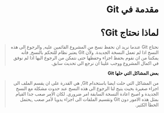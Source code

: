 <div dir="rtl">
  
# مقدمة في Git
# لماذا نحتاج Git؟



> نحتاج Git عندما نريد ان نحفظ نسخ من المشروع القائمين عليه, والرجوع الى هذه النسخ اذا لم تعمل النسخة الجديدة. ولأن Git يعتبر نظام للتحكم بالنسخ, فأنه يمكننا من ان نقوم بحفظ اجزاء وحفظها حتى نتمكن من الرجوع اليها اذا لم نوفق في اكمال المشروع ووجب علينا ان نرجع الى تحديث سابق.

**بعض المشاكل التي حلها Git**
</br>

> من المشاكل التي حلت ايضا باستخدام Git, هي القدرة على ان يقسم الملف الى اجزاء صغيرة بحيث يتيح لنا الرجوع الى هذه النسخ عند حدوث مشكلة مع النسخ الجديدة و اصبح اعادة النسخة السابقة امر ضروري. لكان الامر صعب جدا القيام بمثل هذه الامور دون Git وتقسيم الملفات الى اجزاء يدويا لأمر صعب ,يحتمل الخطأ الكثير.

<div>
